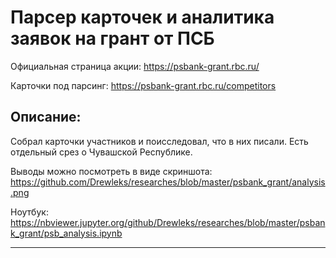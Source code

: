 # Парсер карточек и аналитика заявок на грант от ПСБ


Официальная страница акции: https://psbank-grant.rbc.ru/

Карточки под парсинг: https://psbank-grant.rbc.ru/competitors


## Описание:
Собрал карточки участников и поисследовал, что в них писали. Есть отдельный срез о Чувашской Республике.

Выводы можно посмотреть в виде скриншота: https://github.com/Drewleks/researches/blob/master/psbank_grant/analysis.png

Ноутбук: https://nbviewer.jupyter.org/github/Drewleks/researches/blob/master/psbank_grant/psb_analysis.ipynb


---
